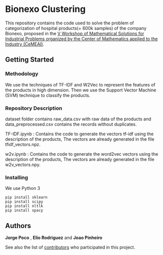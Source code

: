
# Bionexo Clustering


This repository contains the code used to solve the problem of categorization of hospital products(+ 600k samples) of the company Bionexo, proposed in the [V Workshop of Mathematical Solutions for Industrial Problems organized by the Center of Mathematics applied to the Industry (CeMEAI)](http://www.cemeai.icmc.usp.br/component/jem/event/77-v-workshop-de-solucoes-matematicas-para-problemas-industriais).


## Getting Started

### Methodology

We use the techniques of TF-IDF and W2Vec to represent the features of the products in high dimension. Then we use the Support Vector Machine (SVM) technique to classify the products.

### Repository Description

dataset folder contains raw_data.csv with raw data of the products and data_preprocessed.csv contains the records without duplicates.

TF-IDF.ipynb : Contains the code to generate the vectors tf-idf using the description of the products, The vectors are already generated in the file tfidf_vectors.npz.

w2v.ipynb : Contains the code to generate the word2vec vectors using the description of the products, The vectors are already generated in the file w2v_vectors.npy.


### Installing

We use Python 3
```
pip install sklearn
pip install scipy
pip install nltlk
pip install spacy
```

## Authors

**Jorge Poco** , **Elio Rodriguez** and **Joao Pinheiro**

See also the list of [contributors](https://github.com/visual-ds/bionexo_clustering/contributors) who participated in this project.




